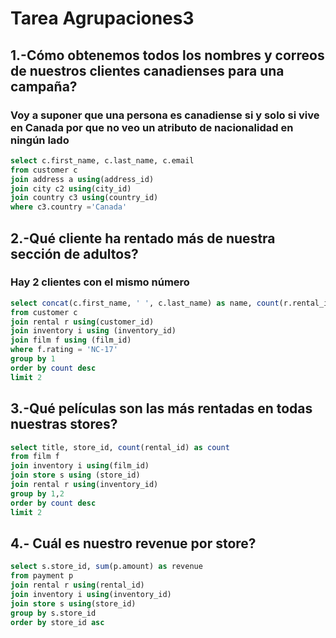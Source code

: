 # Tarea Agrupaciones3

## 1.-Cómo obtenemos todos los nombres y correos de nuestros clientes canadienses para una campaña?

### Voy a suponer que una persona es canadiense si y solo si vive en Canada por que no veo un atributo de nacionalidad en ningún lado


```sql
select c.first_name, c.last_name, c.email
from customer c 
join address a using(address_id)
join city c2 using(city_id)
join country c3 using(country_id)
where c3.country ='Canada'
```

## 2.-Qué cliente ha rentado más de nuestra sección de adultos?

### Hay 2 clientes con el mismo número


```sql
select concat(c.first_name, ' ', c.last_name) as name, count(r.rental_id) as count
from customer c 
join rental r using(customer_id)
join inventory i using (inventory_id)
join film f using (film_id)
where f.rating = 'NC-17'
group by 1
order by count desc
limit 2
```


## 3.-Qué películas son las más rentadas en todas nuestras stores?


```sql
select title, store_id, count(rental_id) as count
from film f
join inventory i using(film_id)
join store s using (store_id)
join rental r using(inventory_id)
group by 1,2
order by count desc
limit 2
```


## 4.- Cuál es nuestro revenue por store?

```sql
select s.store_id, sum(p.amount) as revenue
from payment p 
join rental r using(rental_id)
join inventory i using(inventory_id)
join store s using(store_id)
group by s.store_id 
order by store_id asc
```
